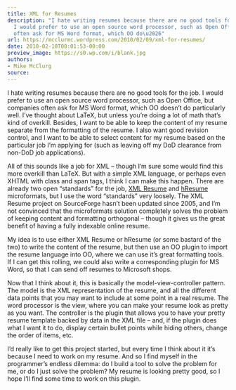 ```yaml
---
title: XML for Resumes
description: "I hate writing resumes because there are no good tools for the job.
  I would prefer to use an open source word processor, such as Open Office, but companies
  often ask for MS Word format, which OO do\u2026"
url: https://mcclurmc.wordpress.com/2010/02/09/xml-for-resumes/
date: 2010-02-10T00:01:53-00:00
preview_image: https://s0.wp.com/i/blank.jpg
authors:
- Mike McClurg
source:
---
```


<p>I hate writing resumes because there are no good tools for the job. I would prefer to use an open source word processor, such as Open Office, but companies often ask for MS Word format, which OO doesn&rsquo;t do particularly well. I&rsquo;ve thought about LaTeX, but unless you&rsquo;re doing a lot of math that&rsquo;s kind of overkill. Besides, I want to be able to keep the content of my resume separate from the formatting of the resume. I also want good revision control, and I want to be able to select content for my resume based on the particular job I&rsquo;m applying for (such as leaving off my DoD clearance from non-DoD job applications).</p>
<p>All of this sounds like a job for XML &ndash; though I&rsquo;m sure some would find this more overkill than LaTeX. But with a simple XML language, or perhaps even XHTML with class and span tags, I think I can make this happen. There are already two open &ldquo;standards&rdquo; for the job, <a href="http://xmlresume.sourceforge.net/">XML Resume</a> and <a href="http://microformats.org/wiki/hresume">hResume</a> microformats, but I use the word &ldquo;standards&rdquo; very loosely. The XML Resume project on SourceForge hasn&rsquo;t been updated since 2005, and I&rsquo;m not convinced that the microformats solution completely solves the problem of keeping content and formatting orthogonal &ndash; though it gives us the great benefit of having a fully indexable online resume.</p>
<p>My idea is to use either XML Resume or hResume (or some bastard of the two) to write the content of the resume, but then use an OO plugin to import the resume language into OO, where we can use it&rsquo;s great formatting tools. If I can get this rolling, we could also write a corresponding plugin for MS Word, so that I can send off resumes to Microsoft shops.</p>
<p>Now that I think about it, this is basically the model-view-controller pattern. The model is the XML representation of the resume, and all the different data points that you may want to include at some point in a real resume. The word processor is the view, where you can make your resume look as pretty as you want. The controller is the plugin that allows you to have your pretty resume template backed by data in the XML file &ndash; and, if the plugin does what I want it to do, display certain bullet points while hiding others, change the order of items, etc.</p>
<p>I&rsquo;d really like to get this project started, but every time I think about it it&rsquo;s because I need to work on my resume. And so I find myself in the programmer&rsquo;s endless dilemma: do I build a tool to solve the problem for me, or do I just solve the problem? My resume is looking pretty good, so I hope I&rsquo;ll find some time to work on this plugin.</p>

